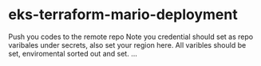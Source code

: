 # eks-terraform-mario-deployment
Push you codes to the remote repo
Note you  credential should set as repo varibales under secrets, also set your region here. 
All varibles should be set, enviromental sorted out and set. ...
